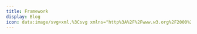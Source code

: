 ```yaml
---
title: Framework
display: Blog
icon: data:image/svg+xml,%3Csvg xmlns="http%3A%2F%2Fwww.w3.org%2F2000%2Fsvg" width="24" height="24" viewBox="0 0 24 24"%3E%3Cpath fill="currentColor" d="M12 22c-1.67 0-3.16-1.5-4.1-4.07c-.07-.2.03-.43.24-.49c.2-.08.42.03.49.23c.81 2.23 2.07 3.56 3.37 3.56c.94 0 1.87-.68 2.62-1.92a.386.386 0 0 1 .66.4C14.38 21.19 13.22 22 12 22m3.91-4.28a.36.36 0 0 1-.11-.02c-.21-.07-.3-.28-.26-.49c.46-1.4.68-3.03.68-4.71c0-3.85-1.25-7.26-3.03-8.36c-.25.36-.69.64-1.19.64c-.76 0-1.39-.62-1.39-1.39c0-.77.63-1.39 1.39-1.39c.77 0 1.4.61 1.41 1.37C15.53 4.5 17 8.21 17 12.5c0 1.75-.25 3.46-.72 4.95c-.05.16-.2.27-.37.27M12 2.77c-.34 0-.62.28-.62.62c0 .34.29.61.62.61c.35 0 .64-.27.64-.61c0-.34-.29-.62-.64-.62M4.08 18.54c-.77 0-1.4-.63-1.4-1.39c0-.49.26-.93.65-1.18c-.14-2.41 2.35-5.56 6.17-7.75c1.59-.9 3.25-1.55 4.82-1.88c.18-.05.41.08.45.29c.05.21-.08.42-.27.46c-1.5.32-3.09.94-4.6 1.8c-3.44 1.97-5.8 4.79-5.8 6.87c.76.01 1.4.63 1.4 1.39c0 .77-.65 1.39-1.42 1.39m0-2.01c-.34 0-.62.28-.62.62c0 .35.28.62.62.62s.63-.27.63-.62c0-.34-.29-.62-.63-.62m14.42-3.09c-.07 0-.16-.03-.23-.09a.393.393 0 0 1-.04-.55c1.54-1.8 2.07-3.54 1.41-4.66c-.47-.81-1.54-1.26-3.01-1.28c-.22 0-.39-.18-.38-.39c0-.21.18-.37.39-.38c1.75.02 3.06.61 3.67 1.66c.84 1.44.29 3.46-1.49 5.55c-.08.09-.19.14-.32.14m-2 5.46c-2 0-4.56-.74-7-2.13c-1.55-.89-2.93-1.98-4-3.14a.402.402 0 0 1 0-.55c.18-.14.42-.13.57.03c1.01 1.1 2.33 2.14 3.82 2.99c3.31 1.9 6.88 2.53 8.76 1.62c-.08-.17-.15-.37-.15-.57c0-.77.65-1.39 1.42-1.39c.77 0 1.4.62 1.4 1.39a1.396 1.396 0 0 1-2.15 1.17c-.7.39-1.61.58-2.67.58m3-1.27c.13.08.27.14.42.14a.619.619 0 1 0 0-1.24c-.35 0-.62.28-.62.62c0 .14.05.27.13.38c.04.02.07.06.07.1M4.46 12c-.13 0-.26-.08-.33-.2c-.9-1.55-1.05-2.99-.43-4.06c.84-1.44 2.88-1.98 5.61-1.49c.19.04.35.25.31.45c-.03.21-.23.35-.44.3C6.82 6.59 5 7 4.37 8.13c-.48.82-.33 1.98.43 3.28c.1.19.04.42-.15.53c-.06.03-.12.06-.19.06m7.75 1.4a.92.92 0 0 1-.4-1.8c.5-.1 1 .21 1.1.71c.09.49-.21.98-.7 1.09Z"%2F%3E%3C%2Fsvg%3E
---
```


<BlogList />
